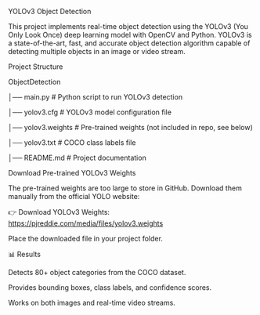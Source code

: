 YOLOv3 Object Detection

This project implements real-time object detection using the YOLOv3 (You Only Look Once) deep learning model with OpenCV and Python. 
YOLOv3 is a state-of-the-art, fast, and accurate object detection algorithm capable of detecting multiple objects in an image or video stream.

Project Structure

ObjectDetection

│── main.py                # Python script to run YOLOv3 detection

│── yolov3.cfg             # YOLOv3 model configuration file

│── yolov3.weights         # Pre-trained weights (not included in repo, see below)

│── yolov3.txt             # COCO class labels file

│── README.md              # Project documentation

Download Pre-trained YOLOv3 Weights

The pre-trained weights are too large to store in GitHub.
Download them manually from the official YOLO website:

👉 Download YOLOv3 Weights: https://pjreddie.com/media/files/yolov3.weights

Place the downloaded file in your project folder.

📊 Results

Detects 80+ object categories from the COCO dataset.

Provides bounding boxes, class labels, and confidence scores.

Works on both images and real-time video streams.
